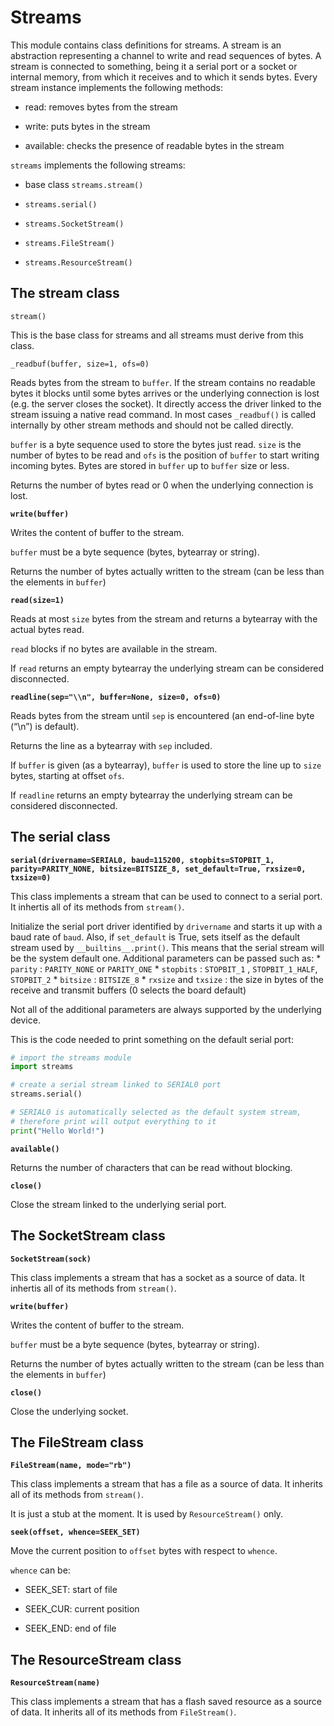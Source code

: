 # Streams

This module contains class definitions for streams.
A stream is an abstraction representing a channel to write and read sequences of bytes.
A stream is connected to something, being it a serial port or a socket or internal memory, from which it receives and to which it sends bytes.
Every stream instance implements the following methods:


* read: removes bytes from the stream


* write: puts bytes in the stream


* available: checks the presence of readable bytes in the stream

```streams``` implements the following streams:


* base class `streams.stream()`


* `streams.serial()`


* `streams.SocketStream()`


* `streams.FileStream()`


* `streams.ResourceStream()`

## The stream class


`stream()`

This is the base class for streams and all streams must derive from this class.


`_readbuf(buffer, size=1, ofs=0)`

Reads bytes from the stream to ```buffer```. If the stream contains no readable bytes it blocks until some bytes arrives or the underlying connection is lost (e.g. the server closes the socket).
It directly access the driver linked to the stream issuing a native read command.
In most cases `_readbuf()` is called internally by other stream methods and should not be called directly.

```buffer``` is a byte sequence used to store the bytes just read. ```size``` is the number of bytes to be read and ```ofs``` is the position of ```buffer``` to start writing incoming bytes.
Bytes are stored in ```buffer``` up to ```buffer``` size or less.

Returns the number of bytes read or 0 when the underlying connection is lost.


**`write(buffer)`**

Writes the content of buffer to the stream.

```buffer``` must be a byte sequence (bytes, bytearray or string).

Returns the number of bytes actually written to the stream (can be less than the elements in ```buffer```)

**`read(size=1)`**

Reads at most ```size``` bytes from the stream and returns a bytearray with the actual bytes read.

```read``` blocks if no bytes are available in the stream.

If ```read``` returns an empty bytearray the underlying stream can be considered disconnected.


**`readline(sep="\\n", buffer=None, size=0, ofs=0)`**

Reads bytes from the stream until ```sep``` is encountered (an end-of-line byte (“\\n”) is default).

Returns the line as a bytearray with ```sep``` included.

If ```buffer``` is given (as a bytearray), ```buffer``` is used to store the line up to ```size``` bytes, starting at offset ```ofs```.

If ```readline``` returns an empty bytearray the underlying stream can be considered disconnected.

## The serial class


**`serial(drivername=SERIAL0, baud=115200, stopbits=STOPBIT_1, parity=PARITY_NONE, bitsize=BITSIZE_8, set_default=True, rxsize=0, txsize=0)`**

This class implements a stream that can be used to connect to a serial port.
It inhertis all of its methods from `stream()`.

Initialize the serial port driver identified by ```drivername``` and starts it up with a baud rate of ```baud```.
Also, if ```set_default``` is True, sets itself as the default stream used by `__builtins__.print()`.
This means that the serial stream will be the system default one.
Additional parameters can be passed such as:
\* ```parity``` : `PARITY_NONE` or `PARITY_ONE`
\* ```stopbits``` : `STOPBIT_1` , `STOPBIT_1_HALF`, `STOPBIT_2`
\* ```bitsize``` : `BITSIZE_8`
\* ```rxsize``` and ```txsize``` : the size in bytes of the receive and transmit buffers (0 selects the board default)

Not all of the additional parameters are always supported by the underlying device.

This is the code needed to print something on the default serial port:

```py
# import the streams module
import streams

# create a serial stream linked to SERIAL0 port
streams.serial()

# SERIAL0 is automatically selected as the default system stream,
# therefore print will output everything to it
print("Hello World!")
```


**`available()`**

Returns the number of characters that can be read without blocking.


**`close()`**

Close the stream linked to the underlying serial port.

## The SocketStream class


**`SocketStream(sock)`**

This class implements a stream that has a socket as a source of data.
It inhertis all of its methods from `stream()`.


**`write(buffer)`**

Writes the content of buffer to the stream.

```buffer``` must be a byte sequence (bytes, bytearray or string).

Returns the number of bytes actually written to the stream (can be less than the elements in ```buffer```)


**`close()`**

Close the underlying socket.

## The FileStream class


**`FileStream(name, mode="rb")`**

This class implements a stream that has a file as a source of data.
It inherits all of its methods from `stream()`.

It is just a stub at the moment. It is used by `ResourceStream()` only.


**`seek(offset, whence=SEEK_SET)`**

Move the current position to ```offset``` bytes with respect to ```whence```.

```whence``` can be:


* SEEK_SET: start of file


* SEEK_CUR: current position


* SEEK_END: end of file

## The ResourceStream class


**`ResourceStream(name)`**

This class implements a stream that has a flash saved resource as a source of data.
It inherits all of its methods from `FileStream()`.
<!--stackedit_data:
eyJoaXN0b3J5IjpbLTE3Mjc1MDAzXX0=
-->
